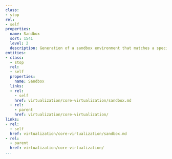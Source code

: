 ```yaml
---
class:
- stop
rel:
- self
properties:
  name: Sandbox
  sort: 1541
  level: 2
  description: Generation of a sandbox environment that matches a specific API definition.
entities:
- class:
  - stop
  rel:
  - self
  properties:
    name: Sandbox
  links:
  - rel:
    - self
    href: virtualization/core-virtualization/sandbox.md
  - rel:
    - parent
    href: virtualization/core-virtualization/
links:
- rel:
  - self
  href: virtualization/core-virtualization/sandbox.md
- rel:
  - parent
  href: virtualization/core-virtualization/
...
```

